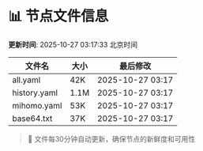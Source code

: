 # 📊 节点文件信息

**更新时间**: 2025-10-27 03:17:33 北京时间

| 文件名 | 大小 | 最后修改 |
|--------|------|----------|
| all.yaml | 42K | 2025-10-27 03:17 |
| history.yaml | 1.1M | 2025-10-27 03:17 |
| mihomo.yaml | 53K | 2025-10-27 03:17 |
| base64.txt | 37K | 2025-10-27 03:17 |

> 🔄 文件每30分钟自动更新，确保节点的新鲜度和可用性

